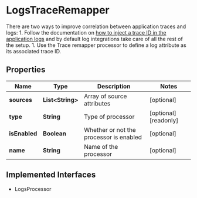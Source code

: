 

# LogsTraceRemapper

There are two ways to improve correlation between application traces and logs:    1. Follow the documentation on [how to inject a trace ID in the application logs](https://docs.datadoghq.com/tracing/connect_logs_and_traces) and by default log integrations take care of all the rest of the setup.    1. Use the Trace remapper processor to define a log attribute as its associated trace ID.
## Properties

Name | Type | Description | Notes
------------ | ------------- | ------------- | -------------
**sources** | **List&lt;String&gt;** | Array of source attributes |  [optional]
**type** | **String** | Type of processor |  [optional] [readonly]
**isEnabled** | **Boolean** | Whether or not the processor is enabled |  [optional]
**name** | **String** | Name of the processor |  [optional]


## Implemented Interfaces

* LogsProcessor


